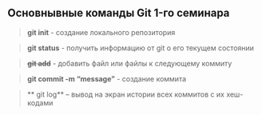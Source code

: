 ## Основнывные команды Git 1-го семинара

> **git init** - создание локального репозитория

> **git status** - получить информацию от git о его текущем состоянии

> ~~**git add**~~ - добавить файл или файлы к следующему коммиту

> **git commit -m “message”** - создание коммита

> ** git log** – вывод на экран истории всех коммитов с их хеш-кодами